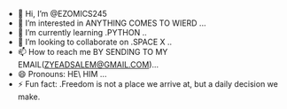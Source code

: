 - 👋 Hi, I’m @EZOMICS245
- 👀 I’m interested in ANYTHING COMES TO WIERD  ...
- 🌱 I’m currently learning .PYTHON ..
- 💞️ I’m looking to collaborate on .SPACE X ..
- 📫 How to reach me  BY SENDING TO MY EMAIL(ZYEADSALEM@GMAIL.COM)...
- 😄 Pronouns: HE\ HIM ...
- ⚡ Fun fact: .Freedom is not a place we arrive at, but a daily decision we make.

<!---
EZOMICS245/EZOMICS245 is a ✨ special ✨ repository because its `README.md` (this file) appears on your GitHub profile.
You can click the Preview link to take a look at your changes.
--->
